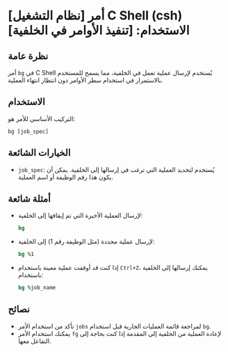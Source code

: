 # [نظام التشغيل] أمر C Shell (csh) الاستخدام: [تنفيذ الأوامر في الخلفية]

## نظرة عامة
أمر `bg` في C Shell يُستخدم لإرسال عملية تعمل في الخلفية، مما يسمح للمستخدم بالاستمرار في استخدام سطر الأوامر دون انتظار انتهاء العملية.

## الاستخدام
التركيب الأساسي للأمر هو:
```
bg [job_spec]
```

## الخيارات الشائعة
- `job_spec`: يُستخدم لتحديد العملية التي ترغب في إرسالها إلى الخلفية. يمكن أن يكون هذا رقم الوظيفة أو اسم العملية.

## أمثلة شائعة
- لإرسال العملية الأخيرة التي تم إيقافها إلى الخلفية:
    ```csh
    bg
    ```

- لإرسال عملية محددة (مثل الوظيفة رقم 1) إلى الخلفية:
    ```csh
    bg %1
    ```

- إذا كنت قد أوقفت عملية معينة باستخدام `Ctrl+Z`، يمكنك إرسالها إلى الخلفية باستخدام:
    ```csh
    bg %job_name
    ```

## نصائح
- تأكد من استخدام الأمر `jobs` لمراجعة قائمة العمليات الجارية قبل استخدام `bg`.
- يمكنك استخدام الأمر `fg` لإعادة العملية من الخلفية إلى المقدمة إذا كنت بحاجة إلى التفاعل معها.